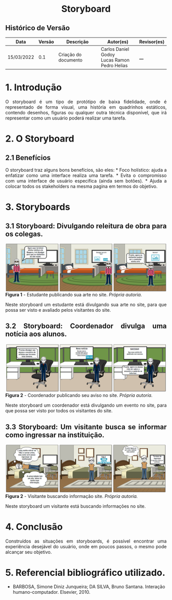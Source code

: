 # <center>Storyboard

## Histórico de Versão

| Data       | Versão | Descrição            | Autor(es)                          | Revisor(es)         |
| ---------- | ------ | -------------------- | ---------------------------------  | ------------------- |
| 15/03/2022 | 0.1    | Criação do documento | Carlos Daniel Godoy<br>Lucas Ramon<br>Pedro Helias | **\_\_** |

<div align="justify">

# 1. Introdução
<p style="text-align: justify;">
O storyboard é um tipo de protótipo de baixa fidelidade, onde é representado de forma visual, uma história em quadrinhos estáticos, contendo desenhos, figuras ou qualquer outra técnica disponível, que irá representar como um usuário poderá realizar uma tarefa.
</p>

# 2. O Storyboard
## 2.1 Benefícios
<p style="text-align: justify;">
O storyboard traz alguns bons benefícios, são eles:
* Foco holístico: ajuda a enfatizar como uma interface realiza uma tarefa.
* Evita o compromisso com uma interface de usuário especifica (ainda sem botões).
* Ajuda a colocar todos os stakeholders na mesma pagina em termos do objetivo.
</p>

# 3. Storyboards
## 3.1 Storyboard: Divulgando releitura de obra para os colegas.
<img align='center' src="https://github.com/Interacao-Humano-Computador/2021.2-Grupo-05-Yale/blob/inicio/docs/documentos/imagens/storyboard/story-abaporu.png?raw=true"><br>
<b>Figura 1</b> - Estudante publicando sua arte no site. <i>Própria autoria.</i>

<p style="text-align: justify;">Neste storyboard um estudante está divulgando sua arte no site, para que possa ser visto e avaliado pelos visitantes do site.
</p>

## 3.2 Storyboard: Coordenador divulga uma notícia aos alunos.
<img align='center' src="https://github.com/Interacao-Humano-Computador/2021.2-Grupo-05-Yale/blob/inicio/docs/documentos/imagens/storyboard/story-coordenador.png?raw=true"><br>
<b>Figura 2</b> - Coordenador publicando seu aviso no site. <i>Própria autoria.</i>

<p style="text-align: justify;">Neste storyboard um coordenador está divulgando um evento no site, para que possa ser visto por todos os visitantes do site.
</p>

## 3.3 Storyboard: Um visitante busca se informar como ingressar na instituição.
<img align='center' src="https://github.com/Interacao-Humano-Computador/2021.2-Grupo-05-Yale/blob/inicio/docs/documentos/imagens/storyboard/story-vestibular.png?raw=true"><br>
<b>Figura 2</b> - Visitante buscando informação site. <i>Própria autoria.</i>

<p style="text-align: justify;">Neste storyboard um visitante está buscando informações no site.
</p>

# 4. Conclusão
<p style="text-align: justify;">Construídos as situações em storyboards, é possível encontrar uma experiência desejável do usuário, onde em poucos passos, o mesmo pode alcançar seu objetivo.
</p>

</div>

# 5. Referencial bibliográfico utilizado.
- BARBOSA, Simone Diniz Junqueira; DA SILVA, Bruno Santana. Interação humano-computador. Elsevier, 2010.